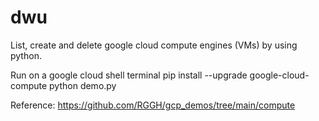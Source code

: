 # dwu
List, create and delete google cloud compute engines (VMs) by using python.

Run on a google cloud shell terminal
  pip install --upgrade google-cloud-compute
  python demo.py  
  
Reference:
  https://github.com/RGGH/gcp_demos/tree/main/compute

